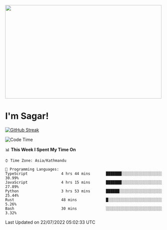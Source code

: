 
<img src="https://media.giphy.com/media/3ornk57KwDXf81rjWM/giphy.gif" width="500" height="300" frameBorder="0" class="giphy-embed" allowFullScreen></img>

#   I'm Sagar!
[![GitHub Streak](https://github-readme-streak-stats.herokuapp.com/?user=sgr2848)](https://git.io/streak-stats)
<!--START_SECTION:waka-->
![Code Time](http://img.shields.io/badge/Code%20Time-0%20secs-blue)

📊 **This Week I Spent My Time On** 

```text
⌚︎ Time Zone: Asia/Kathmandu

💬 Programming Languages: 
TypeScript               4 hrs 44 mins       ███████░░░░░░░░░░░░░░░░░░   30.99% 
JavaScript               4 hrs 15 mins       ███████░░░░░░░░░░░░░░░░░░   27.89% 
Python                   3 hrs 53 mins       ██████░░░░░░░░░░░░░░░░░░░   25.44% 
Rust                     48 mins             █░░░░░░░░░░░░░░░░░░░░░░░░   5.26% 
Bash                     30 mins             ░░░░░░░░░░░░░░░░░░░░░░░░░   3.32%

```


 Last Updated on 22/07/2022 05:02:33 UTC
<!--END_SECTION:waka-->
